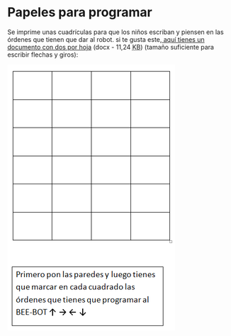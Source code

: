 
# Papeles para programar

Se imprime unas cuadrículas para que los niños escriban y piensen en las órdenes que tienen que dar al robot. si te gusta este,[ aquí tienes un documento con dos por hoja](plantilla_beebot.docx) (docx - 11,24 <abbr title="KiloBytes" lang="en">KB</abbr>) (tamaño suficiente para escribir flechas y giros):

![](img/img0.3.png)
